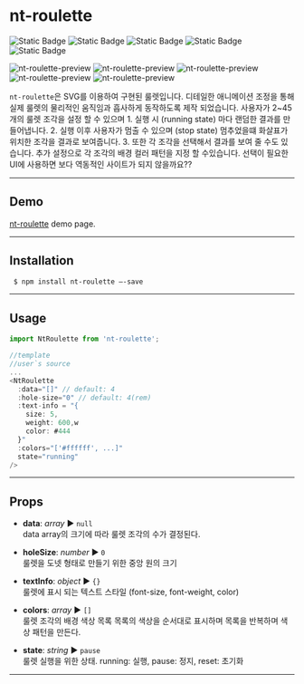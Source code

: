 nt-roulette
==================

![Static Badge](https://img.shields.io/badge/vue_3-only-%234FC08D?style=for-the-badge)
![Static Badge](https://img.shields.io/badge/javascript-%23F7DF1E?style=for-the-badge)
![Static Badge](https://img.shields.io/badge/html-%23E34F26?style=for-the-badge&logo=html)
![Static Badge](https://img.shields.io/badge/sass-%23CC6699?style=for-the-badge)
![Static Badge](https://img.shields.io/badge/vite-bundler-%23646CFF?style=for-the-badge)

![nt-roulette-preview](https://github.com/user-attachments/assets/05f94bac-ac83-4375-b50e-9f561adbee6b)
![nt-roulette-preview](https://github.com/user-attachments/assets/21d6c922-230d-410c-8457-7496c8993aba)
![nt-roulette-preview](https://github.com/user-attachments/assets/0774130c-a253-4842-a506-5f5b01a92fe8)
![nt-roulette-preview](https://github.com/user-attachments/assets/fbfe83e3-feee-4569-9332-dd9f69fc5775)
![nt-roulette-preview](https://github.com/user-attachments/assets/7b77a642-aebe-4e3a-bca2-9f57f5f30809)

`nt-roulette`은 SVG를 이용하여 구현된 룰렛입니다. 디테일한 애니메이션 조정을 통해 실제 룰렛의 물리적인 움직임과 흡사하게 동작하도록 제작 되었습니다. 사용자가 2~45개의 룰렛 조각을 설정 할 수 있으며 1. 실행 시 (running state) 마다 랜덤한 결과를 만들어냅니다. 2. 실행 이후 사용자가 멈출 수 있으며 (stop state) 멈추었을떄 화살표가 위치한 조각을 결과로 보여줍니다. 3. 또한 각 조각을 선택해서 결과를 보여 줄 수도 있습니다. 추가 설정으로 각 조각의 배경 컬러 패턴을 지정 할 수있습니다. 
선택이 필요한 UI에 사용하면 보다 역동적인 사이트가 되지 않을까요??    

---
## Demo

[nt-roulette](https://noistommy.github.io/nt-roulette) demo page.

---
## Installation

```sh
 $ npm install nt-roulette —-save
```
---
## Usage

```javascript
import NtRoulette from 'nt-roulette';

//template
//user`s source
...
<NtRoulette
  :data="[]" // default: 4
  :hole-size="0" // default: 4(rem)
  :text-info = "{
    size: 5,
    weight: 600,w
    color: #444
  }"
  :colors="['#ffffff', ...]"
  state="running"
/>

```
---

## Props

* **data**: _array_ ▶︎ `null`    
data array의 크기에 따라 룰렛 조각의 수가 결정된다.

* **holeSize**: _number_ ▶︎ `0`   
룰렛을 도넷 형태로 만들기 위한 중앙 원의 크기

* **textInfo**: _object_ ▶︎ `{}`   
룰렛에 표시 되는 텍스트 스타일 (font-size, font-weight, color)

* **colors**: _array_ ▶︎ `[]`   
룰렛 조각의 배경 색상 목록 목록의 색상을 순서대로 표시하며 목록을 반복하며 색상 패턴을 만든다.

* **state**: _string_ ▶︎ `pause`   
룰렛 실행을 위한 상태. running: 실행, pause: 정지, reset: 초기화

---
